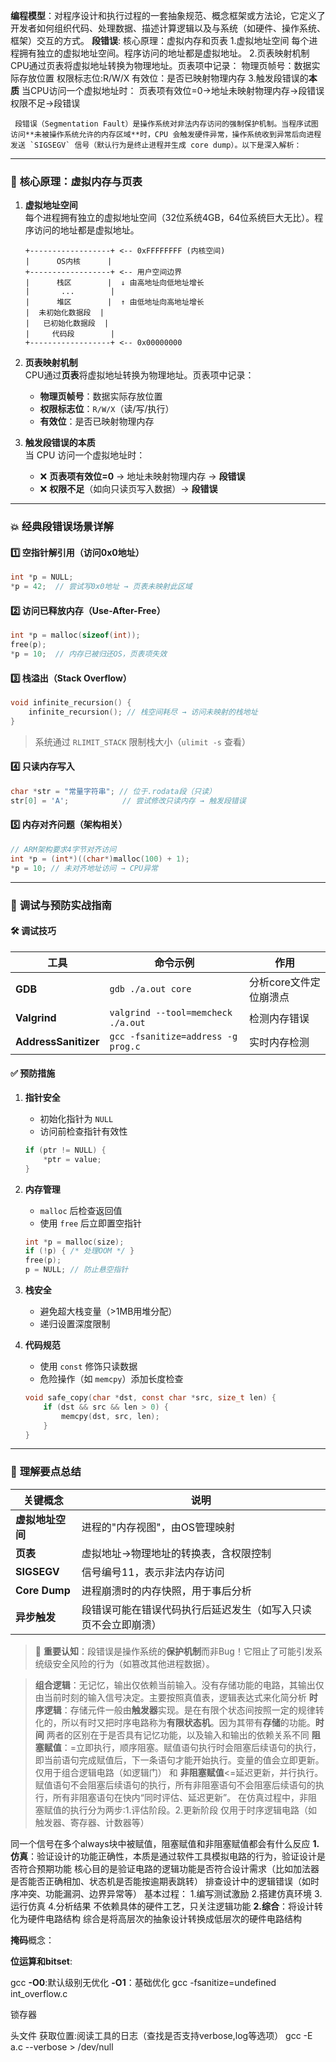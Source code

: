 **编程模型**：对程序设计和执行过程的一套抽象规范、概念框架或方法论，它定义了开发者如何组织代码、处理数据、描述计算逻辑以及与系统（如硬件、操作系统、框架）交互的方式。
**段错误**:
  核心原理：虚拟内存和页表
  1.虚拟地址空间
  每个进程拥有独立的虚拟地址空间。程序访问的地址都是虚拟地址。
  2.页表映射机制
  CPU通过页表将虚拟地址转换为物理地址。页表项中记录：
  物理页帧号：数据实际存放位置
  权限标志位:R/W/X
  有效位：是否已映射物理内存
  3.触发段错误的**本质**
  当CPU访问一个虚拟地址时：
    页表项有效位=0->地址未映射物理内存->段错误
    权限不足->段错误



     段错误（Segmentation Fault）是操作系统对非法内存访问的强制保护机制。当程序试图访问**未被操作系统允许的内存区域**时，CPU 会触发硬件异常，操作系统收到异常后向进程发送 `SIGSEGV` 信号（默认行为是终止进程并生成 core dump）。以下是深入解析：

---

### 🧠 **核心原理：虚拟内存与页表**
1. **虚拟地址空间**  
   每个进程拥有独立的虚拟地址空间（32位系统4GB，64位系统巨大无比）。程序访问的地址都是虚拟地址。
   ```plaintext
   +------------------+ <-- 0xFFFFFFFF (内核空间)
   |      OS内核      |
   +------------------+ <-- 用户空间边界
   |      栈区        |  ↓ 由高地址向低地址增长
   |       ...        |
   |      堆区        |  ↑ 由低地址向高地址增长
   |  未初始化数据段  |
   |   已初始化数据段  |
   |     代码段        |
   +------------------+ <-- 0x00000000
   ```

2. **页表映射机制**  
   CPU通过**页表**将虚拟地址转换为物理地址。页表项中记录：
   - **物理页帧号**：数据实际存放位置
   - **权限标志位**：`R/W/X`（读/写/执行）
   - **有效位**：是否已映射物理内存

3. **触发段错误的本质**  
   当 CPU 访问一个虚拟地址时：
   - ❌ **页表项有效位=0** → 地址未映射物理内存 → **段错误**
   - ❌ **权限不足**（如向只读页写入数据）→ **段错误**

---

### 💥 **经典段错误场景详解**
#### 1️⃣ **空指针解引用（访问0x0地址）**
```c
int *p = NULL; 
*p = 42;  // 尝试写0x0地址 → 页表未映射此区域
```

#### 2️⃣ **访问已释放内存（Use-After-Free）**
```c
int *p = malloc(sizeof(int));
free(p);
*p = 10;  // 内存已被归还OS，页表项失效
```

#### 3️⃣ **栈溢出（Stack Overflow）**
```c
void infinite_recursion() {
    infinite_recursion(); // 栈空间耗尽 → 访问未映射的栈地址
}
```
> 系统通过 `RLIMIT_STACK` 限制栈大小（`ulimit -s` 查看）

#### 4️⃣ **只读内存写入**
```c
char *str = "常量字符串"; // 位于.rodata段（只读）
str[0] = 'A';            // 尝试修改只读内存 → 触发段错误
```

#### 5️⃣ **内存对齐问题（架构相关）**
```c
// ARM架构要求4字节对齐访问
int *p = (int*)((char*)malloc(100) + 1); 
*p = 10; // 未对齐地址访问 → CPU异常
```

---

### 🔧 **调试与预防实战指南**
#### 🛠️ 调试技巧
| 工具          | 命令示例                          | 作用                     |
|---------------|-----------------------------------|--------------------------|
| **GDB**       | `gdb ./a.out core`                | 分析core文件定位崩溃点   |
| **Valgrind**  | `valgrind --tool=memcheck ./a.out`| 检测内存错误             |
| **AddressSanitizer** | `gcc -fsanitize=address -g prog.c` | 实时内存检测             |

#### ✅ 预防措施
1. **指针安全**  
   - 初始化指针为 `NULL`
   - 访问前检查指针有效性
   ```c
   if (ptr != NULL) {
       *ptr = value;
   }
   ```

2. **内存管理**  
   - `malloc` 后检查返回值
   - 使用 `free` 后立即置空指针
   ```c
   int *p = malloc(size);
   if (!p) { /* 处理OOM */ }
   free(p); 
   p = NULL; // 防止悬空指针
   ```

3. **栈安全**  
   - 避免超大栈变量（>1MB用堆分配）
   - 递归设置深度限制

4. **代码规范**  
   - 使用 `const` 修饰只读数据
   - 危险操作（如 `memcpy`）添加长度检查
   ```c
   void safe_copy(char *dst, const char *src, size_t len) {
       if (dst && src && len > 0) {
           memcpy(dst, src, len);
       }
   }
   ```

---

### 🌟 **理解要点总结**
| 关键概念         | 说明                                                                 |
|------------------|----------------------------------------------------------------------|
| **虚拟地址空间** | 进程的"内存视图"，由OS管理映射                                      |
| **页表**         | 虚拟地址→物理地址的转换表，含权限控制                               |
| **SIGSEGV**      | 信号编号11，表示非法内存访问                                        |
| **Core Dump**    | 进程崩溃时的内存快照，用于事后分析                                  |
| **异步触发**     | 段错误可能在错误代码执行后延迟发生（如写入只读页不会立即崩溃）      |

> 📌 **重要认知**：段错误是操作系统的**保护机制**而非Bug！它阻止了可能引发系统级安全风险的行为（如篡改其他进程数据）。
> 

>**组合逻辑**：无记忆，输出仅依赖当前输入。没有存储功能的电路，其输出仅由当前时刻的输入信号决定。主要按照真值表，逻辑表达式来化简分析
>**时序逻辑**：存储元件一般由**触发器**实现。是在有限个状态间按照一定的规律转化的，所以有时又把时序电路称为**有限状态机**。因为其带有**存储**的功能。**时间**
>两者的区别在于是否具有记忆功能，以及输入和输出的依赖关系不同
>**阻塞赋值**：=立即执行，顺序阻塞。赋值语句执行时会阻塞后续语句的执行，即当前语句完成赋值后，下一条语句才能开始执行。变量的值会立即更新。
>仅用于组合逻辑电路（如逻辑门）
和
>**非阻塞赋值**<=延迟更新，并行执行。赋值语句不会阻塞后续语句的执行，所有非阻塞语句不会阻塞后续语句的执行，所有非阻塞语句在快内“同时评估、延迟更新”。
>在仿真过程中，非阻塞赋值的执行分为两步:1.评估阶段。2.更新阶段
>仅用于时序逻辑电路（如触发器、寄存器、计数器等）

同一个信号在多个always块中被赋值，阻塞赋值和非阻塞赋值都会有什么反应
**1.仿真**：验证设计的功能正确性，本质是通过软件工具模拟电路的行为，验证设计是否符合预期功能
核心目的是验证电路的逻辑功能是否符合设计需求（比如加法器是否能否正确相加、状态机是否能按逾期表跳转）
排查设计中的逻辑错误（如时序冲突、功能漏洞、边界异常等）
基本过程：
1.编写测试激励
2.搭建仿真环境
3.运行仿真
4.分析结果
不依赖具体的硬件工艺，只关注逻辑功能
**2.综合**：将设计转化为硬件电路结构
综合是将高层次的抽象设计转换成低层次的硬件电路结构



**掩码**概念： 

**位运算和bitset**:

gcc 
**-O0**:默认级别无优化
**-O1**：基础优化
gcc -fsanitize=undefined int_overflow.c

锁存器




头文件
获取位置:阅读工具的日志（查找是否支持verbose,log等选项）
gcc -E a.c --verbose > /dev/null
